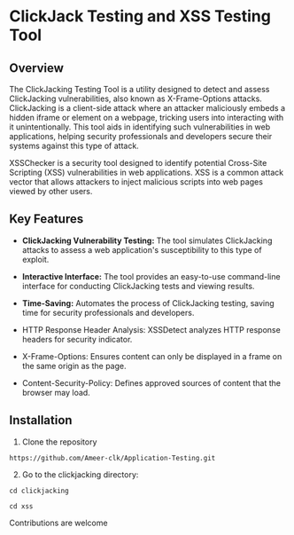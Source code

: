 # ClickJack Testing and XSS Testing Tool

## Overview

The ClickJacking Testing Tool is a utility designed to detect and assess ClickJacking vulnerabilities, also known as X-Frame-Options attacks. ClickJacking is a client-side attack where an attacker maliciously embeds a hidden iframe or element on a webpage, tricking users into interacting with it unintentionally. This tool aids in identifying such vulnerabilities in web applications, helping  security professionals and developers secure their systems against this type of attack.

XSSChecker is a security tool designed to identify potential Cross-Site Scripting (XSS) vulnerabilities in web applications. XSS is a common attack vector that allows attackers to inject malicious scripts into web pages viewed by other users.



## Key Features

- **ClickJacking Vulnerability Testing:** The tool simulates ClickJacking attacks to assess a web application's susceptibility to this type of exploit.

- **Interactive Interface:** The tool provides an easy-to-use command-line interface for conducting ClickJacking tests and viewing results.

- **Time-Saving:** Automates the process of ClickJacking testing, saving time for security professionals and developers.

-  HTTP Response Header Analysis: XSSDetect analyzes HTTP response headers for security indicator.

-  X-Frame-Options: Ensures content can only be displayed in a frame on the same origin as the page.

-  Content-Security-Policy: Defines approved sources of content that the browser may load.

## Installation

1. Clone the repository

```
https://github.com/Ameer-clk/Application-Testing.git

```

2. Go to the clickjacking directory:

```
cd clickjacking

cd xss

```

Contributions are welcome
